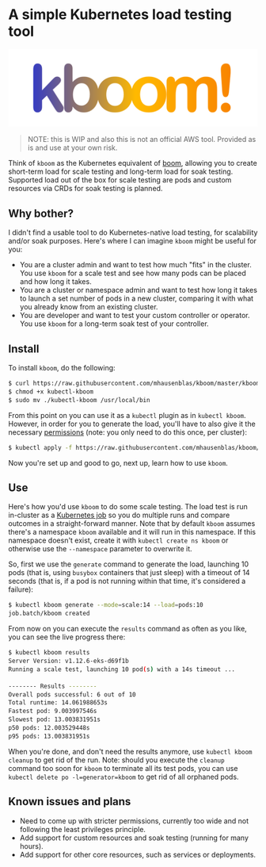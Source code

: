 # A simple Kubernetes load testing tool

![kboom logo](img/kboom-logo.png)


> NOTE: this is WIP and also this is not an official AWS tool. Provided as is and use at your own risk.

Think of `kboom` as the Kubernetes equivalent of [boom](https://github.com/tarekziade/boom), allowing you to create short-term load for scale testing and long-term load for soak testing. Supported load out of the box for scale testing are pods and custom resources via CRDs for soak testing is planned.

## Why bother?

I didn't find a usable tool to do Kubernetes-native load testing, for scalability and/or soak purposes. Here's where I can imagine `kboom` might be useful for you:

- You are a cluster admin and want to test how much "fits" in the cluster. You use `kboom` for a scale test and see how many pods can be placed and how long it takes.
- You are a cluster or namespace admin and want to test how long it takes to launch a set number of pods in a new cluster, comparing it with what you already know from an existing cluster.
- You are developer and want to test your custom controller or operator. You use `kboom` for a long-term soak test of your controller.

## Install

To install `kboom`, do the following:

```bash
$ curl https://raw.githubusercontent.com/mhausenblas/kboom/master/kboom -o kubectl-kboom
$ chmod +x kubectl-kboom
$ sudo mv ./kubectl-kboom /usr/local/bin
```

From this point on you can use it as a `kubectl` plugin as in `kubectl kboom`. However, in order for you to generate the load, you'll have to also give it the necessary [permissions](permissions.yaml) (note: you only need to do this once, per cluster):

```bash
$ kubectl apply -f https://raw.githubusercontent.com/mhausenblas/kboom/master/permissions.yaml
```

Now you're set up and good to go, next up, learn how to use `kboom`.

## Use

Here's how you'd use `kboom` to do some scale testing. The load test is run in-cluster as a [Kubernetes job](https://kubernetes.io/docs/concepts/workloads/controllers/jobs-run-to-completion/) so you do multiple runs and compare outcomes in a straight-forward manner. Note that by default `kboom` assumes there's a namespace `kboom` available and it will run in this namespace. If this namespace doesn't exist, create it with `kubectl create ns kboom` or otherwise use the `--namespace` parameter to overwrite it.

So, first we use the `generate` command to generate the load, launching 10 pods (that is, using `busybox` containers that just sleep) with a timeout of 14 seconds (that is, if a pod is not running within that time, it's considered a failure):

```bash
$ kubectl kboom generate --mode=scale:14 --load=pods:10
job.batch/kboom created
```

From now on you can execute the `results` command as often as you like, you can see the live progress there:


```bash
$ kubectl kboom results
Server Version: v1.12.6-eks-d69f1b
Running a scale test, launching 10 pod(s) with a 14s timeout ...

-------- Results --------
Overall pods successful: 6 out of 10
Total runtime: 14.061988653s
Fastest pod: 9.003997546s
Slowest pod: 13.003831951s
p50 pods: 12.003529448s
p95 pods: 13.003831951s
```

When you're done, and don't need the results anymore, use `kubectl kboom cleanup` to get rid of the run. Note: should you execute the `cleanup` command too soon for `kboom` to terminate all its test pods, you can use `kubectl delete po -l=generator=kboom` to get rid of all orphaned pods.

## Known issues and plans

- Need to come up with stricter permissions, currently too wide and not following the least privileges principle.
- Add support for custom resources and soak testing (running for many hours).
- Add support for other core resources, such as services or deployments.